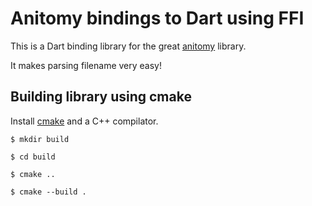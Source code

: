 # Anitomy bindings to Dart using FFI
This is a Dart binding library for the great [anitomy](https://github.com/erengy/anitomy) library.

It makes parsing filename very easy!

## Building library using cmake

Install [cmake](https://cmake.org/) and a C++ compilator.

```shell
$ mkdir build

$ cd build

$ cmake ..

$ cmake --build .
```

